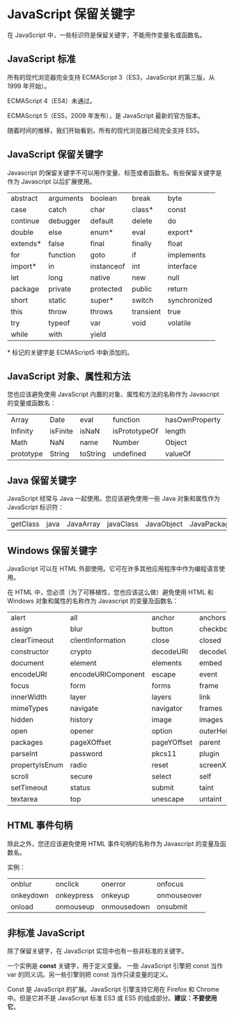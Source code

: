 # JavaScript 保留关键字

在 JavaScript 中，一些标识符是保留关键字，不能用作变量名或函数名。

## JavaScript 标准

所有的现代浏览器完全支持 ECMAScript 3（ES3，JavaScript 的第三版，从 1999 年开始）。

ECMAScript 4（ES4）未通过。

ECMAScript 5（ES5，2009 年发布），是 JavaScript 最新的官方版本。

随着时间的推移，我们开始看到，所有的现代浏览器已经完全支持 ES5。

## JavaScript 保留关键字

Javascript 的保留关键字不可以用作变量、标签或者函数名。有些保留关键字是作为 Javascript 以后扩展使用。

<table>
<tbody>
<tr>
<td>abstract</td>
<td>arguments</td>
<td>boolean</td>
<td>break</td>
<td>byte</td>
</tr>
<tr>
<td>case</td>
<td>catch</td>
<td>char</td>
<td>class*</td>
<td>const</td>
</tr>
<tr>
<td>continue</td>
<td>debugger</td>
<td>default</td>
<td>delete</td>
<td>do</td>
</tr>
<tr>
<td>double</td>
<td>else</td>
<td>enum*</td>
<td>eval</td>
<td>export*</td>
</tr>
<tr>
<td>extends*</td>
<td>false</td>
<td>final</td>
<td>finally</td>
<td>float</td>
</tr>
<tr>
<td>for</td>
<td>function</td>
<td>goto</td>
<td>if</td>
<td>implements</td>
</tr>
<tr>
<td>import*</td>
<td>in</td>
<td>instanceof</td>
<td>int</td>
<td>interface</td>
</tr>
<tr>
<td>let</td>
<td>long</td>
<td>native</td>
<td>new</td>
<td>null</td>
</tr>
<tr>
<td>package</td>
<td>private</td>
<td>protected</td>
<td>public</td>
<td>return</td>
</tr>
<tr>
<td>short</td>
<td>static</td>
<td>super*</td>
<td>switch</td>
<td>synchronized</td>
</tr>
<tr>
<td>this</td>
<td>throw</td>
<td>throws</td>
<td>transient</td>
<td>true</td>
</tr>
<tr>
<td>try</td>
<td>typeof</td>
<td>var</td>
<td>void</td>
<td>volatile</td>
</tr>
<tr>
<td>while</td>
<td>with</td>
<td>yield</td>
<td></td>
<td></td>
</tr>
</tbody>
</table>

\* 标记的关键字是 ECMAScript5 中新添加的。

## JavaScript 对象、属性和方法

您也应该避免使用 JavaScript 内置的对象、属性和方法的名称作为 Javascript 的变量或函数名：

<table>
<tbody><tr>
<td>Array</td>
<td>Date</td>
<td>eval</td>
<td>function</td>
<td>hasOwnProperty</td>
</tr>
<tr>
<td>Infinity</td>
<td>isFinite</td>
<td>isNaN</td>
<td>isPrototypeOf</td>
<td>length</td>
</tr>
<tr>
<td>Math</td>
<td>NaN</td>
<td>name</td>
<td>Number</td>
<td>Object</td>
</tr>
<tr>
<td>prototype</td>
<td>String</td>
<td>toString</td>
<td>undefined</td>
<td>valueOf</td>
</tr>
</tbody>
</table>

## Java 保留关键字

JavaScript 经常与 Java 一起使用。您应该避免使用一些 Java 对象和属性作为 JavaScript 标识符：

<table>
<tbody><tr>
<td>getClass</td>
<td>java</td>
<td>JavaArray</td>
<td>javaClass</td>
<td>JavaObject</td>
<td>JavaPackage</td>
</tr>
</tbody>
</table>

## Windows 保留关键字

JavaScript 可以在 HTML 外部使用。它可在许多其他应用程序中作为编程语言使用。

在 HTML 中，您必须（为了可移植性，您也应该这么做）避免使用 HTML 和 Windows 对象和属性的名称作为 Javascript 的变量及函数名：

<table>
<tbody><tr>
<td>alert</td>
<td>all</td>
<td>anchor</td>
<td>anchors</td>
<td>area</td>
</tr>
<tr>
<td>assign</td>
<td>blur</td>
<td>button</td>
<td>checkbox</td>
<td>clearInterval</td>
</tr>
<tr>
<td>clearTimeout</td>
<td>clientInformation</td>
<td>close</td>
<td>closed</td>
<td>confirm</td>
</tr>
<tr>
<td>constructor</td>
<td>crypto</td>
<td>decodeURI</td>
<td>decodeURIComponent</td>
<td>defaultStatus</td>
</tr>
<tr>
<td>document</td>
<td>element</td>
<td>elements</td>
<td>embed</td>
<td>embeds</td>
</tr>
<tr>
<td>encodeURI</td>
<td>encodeURIComponent</td>
<td>escape</td>
<td>event</td>
<td>fileUpload</td>
</tr>
<tr>
<td>focus</td>
<td>form</td>
<td>forms</td>
<td>frame</td>
<td>innerHeight</td>
</tr>
<tr>
<td>innerWidth</td>
<td>layer</td>
<td>layers</td>
<td>link</td>
<td>location</td>
</tr>
<tr>
<td>mimeTypes</td>
<td>navigate</td>
<td>navigator</td>
<td>frames</td>
<td>frameRate</td>
</tr>
<tr>
<td>hidden</td>
<td>history</td>
<td>image</td>
<td>images</td>
<td>offscreenBuffering</td>
</tr>
<tr>
<td>open</td>
<td>opener</td>
<td>option</td>
<td>outerHeight</td>
<td>outerWidth</td>
</tr>
<tr>
<td>packages</td>
<td>pageXOffset</td>
<td>pageYOffset</td>
<td>parent</td>
<td>parseFloat</td>
</tr>
<tr>
<td>parseInt</td>
<td>password</td>
<td>pkcs11</td>
<td>plugin</td>
<td>prompt</td>
</tr>
<tr>
<td>propertyIsEnum</td>
<td>radio</td>
<td>reset</td>
<td>screenX</td>
<td>screenY</td>
</tr>
<tr>
<td>scroll</td>
<td>secure</td>
<td>select</td>
<td>self</td>
<td>setInterval</td>
</tr>
<tr>
<td>setTimeout</td>
<td>status</td>
<td>submit</td>
<td>taint</td>
<td>text</td>
</tr>
<tr>
<td>textarea</td>
<td>top</td>
<td>unescape</td>
<td>untaint</td>
<td>window</td>
</tr>
</tbody>
</table>

## HTML 事件句柄

除此之外，您还应该避免使用 HTML 事件句柄的名称作为 Javascript 的变量及函数名。

实例：

<table>
<tbody>
<tr>
<td>onblur</td>
<td>onclick</td>
<td>onerror</td>
<td>onfocus</td>
</tr>
<tr>
<td>onkeydown</td>
<td>onkeypress</td>
<td>onkeyup</td>
<td>onmouseover</td>
</tr>
<tr>
<td>onload</td>
<td>onmouseup</td>
<td>onmousedown</td>
<td>onsubmit</td>
</tr><tr>
</tr>
</tbody>
</table>

## 非标准 JavaScript

除了保留关键字，在 JavaScript 实现中也有一些非标准的关键字。

一个实例是 **const** 关键字，用于定义变量。
一些 JavaScript 引擎把 const 当作 var 的同义词。另一些引擎则把 const 当作只读变量的定义。

Const 是 JavaScript 的扩展。JavaScript 引擎支持它用在 Firefox 和 Chrome 中。但是它并不是 JavaScript 标准 ES3
或 ES5 的组成部分。**建议：不要使用它**。

